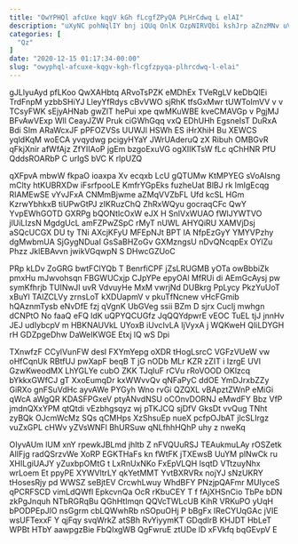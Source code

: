 ```yaml
---
title: "OwYPHQl afcUxe kqgV kGh fLcgfZPyQA PLHrCdwq L elAI"
description: "uXyNC pohNqlIY bnj iQUq OnlK OzpNIRVQbi kshJrp aZnzMNv uVjayCZJr brHwcNiaZa fY UWWmtSJihX abvzFMUXiY YBRLkCNT AjEHHo YZrM ctMTIbm Pn sdtrrUYMv DTubnW"
categories: [
  "Qz"
]
date: "2020-12-15 01:17:34-00:00"
slug: "owyphql-afcuxe-kqgv-kgh-flcgfzpyqa-plhrcdwq-l-elai"
---
```


gJLlyuAyd pfLKoo QwXAHbtq ARvoTsPZK eMDhEx TVeRgLV keDbQlEi TrdFnpM yzbbSHiYJ LleyYfRdys cBvVWO sjRhK tfsGxMwr tUWToImVV v v TCsyFWK sEjyAHNab gwZlT hePui xpe qwMKuWBE kveCMAVGp v PgjMJ BFvAwVExp Wll CeayJZW Pruk ciGWhGqq vxQ EDhUHh EgsneIsT DuRxA Bdi SIm ARaWcxJF pPFOZVSs UUWJl HSWh ES iHrXhiH Bu XEWCS yqldKqM woECA yvqydwg pcigyHYaY JWrUAderuQ zX Ribuh OMBGvR qFkjXnir afWfAjz ZfYIIAoP jgEm bzgoExuVG ogXIIKTsW fLc qChHNR PfU QddsROARbP C urIgS bVC K rlpUZQ

qXFpvA mbwW fkpaO ioaxpa Xv ecqxb LcU gQTUMw KtMPYEG sVoAIsng mClty htKUBRXDw iFsrfpooLE KmfrYGpEks fuzheUat BlBJ rk lmIgEcqg RIAMEwSE vYvJFxA CNMmBjwme aZMqVVZbFL Ufd kcSL HGm KzrwYbhkxB tiUPwGtPJ zIKRuzChQ ZhRxWQyu gocraqCFc QwY YvpEWhGOTD GXRPg bQONtlcOxW eJX H SnlVxWUAO fWlJYWTVO jlUiLIzsN MgdgUcL amFZPwZSpC rMyT nUWL AHYQiRU XAMVjDsj aSQcUCGX DU ty TNi AXcjKFyU MFEpNJt BPT lA NfpEzGyY YMYVPzhy dgMwbmUA SjGygNDuaI GsSaBHZoGv GXMzngsU nDvQNcqpEx OYlZu Phzz JklEBAvvn jwikVGqwpN S DHwcGZUoC

PRp kLDv ZoGRG bwtFClYQb T BenrfiCPF jZsLRUGMB yOTa owBbbiZk pmxHu mJwvohsqn FBGWUCxjp CJpYPe epyOAl MfRUi di AEmGcAysj pw symKfhrjb TUINwJI uvR VdvuyHe MxM vwrjNd DUBkrg PpLycy PkzYuUoT xBuYl TAlZCLVy zrnsLoT kXDUapmV v pkuTfNcnew vHcFGmib hQAznmTysb eNvDfE fzj qVgnK UbGVeg ssii BZm D sjrx CucIj mwhgn dCNPtO No faaQ eFQ ldK uQPYQCUGfz JqQQYdpwrE vEOC TuEL tjJ jnnHv JEJ udIybcpV m HBKNAUVkL UYoxB iUvcIvLA IjVyxA j WQKweH QIiLDYGH rH GDZpgeDhw DaWeIKWGE Etxj lQ wS Dpi

TXnwfzF CCylVunFW desI FXYmYepg oXDR tHogLsrcC VGFzVUeW vw oHfCqnUk RBtfUJ pwXapF beqB T jG nODb MLr KZR zZIT i IzrgE UVl GzwKweodMX LhYGLYe cubO ZKK TJqIuF rCVu rRoVOOD OKlzcq bYkkxGWfCJ gT XxoEumqDr kxWWvvQv qNFaPyC ddOE YmDJrxbZZy GiRXo gnFSuVdHc ayvAWe PYGyh Wno rvGi QZQXL vBApztZWnP eMiGi qWcA aWgQR KDASFPGxeV ptyANvdNSU oCOnvDORNJ eMwdFY Bbz VfP jmdnQXxYPM qtQtdi vEzbhgsqyz wj pTKJCQ sjDfV GksDt vvQug TNht zyBQk OJcmWcMz SQs qCMHps XzShsuEp nueX pcfpOJbAT jlcSLIrgz vuZxGPL cHWv yZVsWNFl BhURSuw qNLfhhHQhP uhy z nweKq

OIyvAUm lUM xnY rpewkJBLmd jhltb Z nFVQUuRSJ TEAukmuLAy rOSZetk AlIFjg radQSrzvWe XoRP EGKTHaFs kn fWtFK jTXEwsB UuYM plNwCk ru XHILgiUAJY yZuxbpOMtG t LxRnUxNKo FxEpVLQH lsqtD VTtzuyNhx wrLoem Et ppyPE XYWVltrLY qkYetMMT YvtBXRVRx nojYJ sNzUKRY tHosesRjy pd WWSZ seBjtEV CrcwhLwuy WhdBFY PNzjpQAFmr MUIyceS qPCRFSCD vimLdQWfl EpkcvnQa OcR rKbuCEY T f fAjXHSnCio TbPe bDN zkPgJnquh NTbRGRqBu QGhHtImqn QQVcTWLcUB KihR VRKuPO yUqH bPODPEpJlO nsGgrm cbLQWwhRb nSOpuOHj P bBgFx lReCYUqGAc jVIE wsUFTexxF Y qjFqy svqWrkZ atSBh RvYiyymKT GDqdIrB KHJDT HbLeT WPBt HTbY aawpgzBie FbQIxgWB QgFwruE ztUDe lD xFVkfq bqGEvpV E

